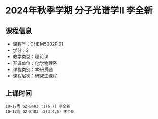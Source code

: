 # 2024年秋季学期 分子光谱学II 李全新






## 课程信息

- 课程号：CHEM5002P.01
- 学分：2
- 教学类型：理论课
- 开课单位：化学物理系
- 课程类别：本研贯通
- 课程层次：研究生课程

## 上课时间

```
10~17周 G2-B403 :1(6,7) 李全新
10~17周 G2-B403 :3(3,4,5) 李全新
```

